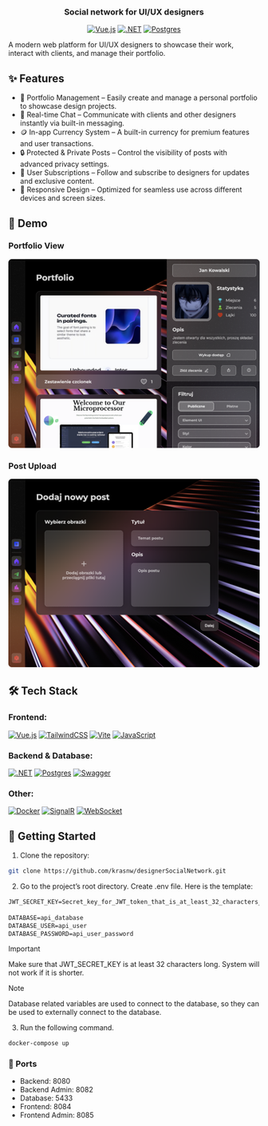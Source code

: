 <div align="center">
<h3>Social network for UI/UX designers</h3>
<p>

[![Vue.js](https://img.shields.io/badge/Vue.js-4FC08D?logo=vuedotjs&logoColor=fff)](#) [![.NET](https://img.shields.io/badge/Asp.NET%20Core-512BD4?logo=dotnet&logoColor=fff)](#) [![Postgres](https://img.shields.io/badge/Postgres-%23316192.svg?logo=postgresql&logoColor=white)](#)

</p>
</div>
A modern web platform for UI/UX designers to showcase their work, interact with clients, and manage their portfolio.

## ✨ Features

- 📸 Portfolio Management – Easily create and manage a personal portfolio to showcase design projects.
- 💬 Real-time Chat – Communicate with clients and other designers instantly via built-in messaging.
- 🪙 In-app Currency System – A built-in currency for premium features and user transactions.
- 🔒 Protected & Private Posts – Control the visibility of posts with advanced privacy settings.
- 👥 User Subscriptions – Follow and subscribe to designers for updates and exclusive content.
- 📱 Responsive Design – Optimized for seamless use across different devices and screen sizes.

## 🎥 Demo

### Portfolio View
<img 
  src="picturesForReadMe/portfolio-demo.png" 
  alt="Portfolio Demo" 
  width="600"
/>

### Post Upload
<img 
  src="picturesForReadMe/upload-demo.png" 
  alt="Portfolio Demo" 
  width="600"
/>


<!--
### Chat Interface

![Chat Demo](picturesForReadMe/chat-demo.gif)
-->

## 🛠️ Tech Stack

### Frontend:

[![Vue.js](https://img.shields.io/badge/Vue.js-4FC08D?logo=vuedotjs&logoColor=fff)](#) [![TailwindCSS](https://img.shields.io/badge/Tailwind%20CSS-%2338B2AC.svg?logo=tailwind-css&logoColor=white)](#) [![Vite](https://img.shields.io/badge/Vite-646CFF?logo=vite&logoColor=fff)](#) [![JavaScript](https://img.shields.io/badge/JavaScript-F9A03C?logo=javascript&logoColor=fff)](#)

### Backend & Database:

[![.NET](https://img.shields.io/badge/.NET%20Core-512BD4?logo=dotnet&logoColor=fff)](#) [![Postgres](https://img.shields.io/badge/Postgres-%23316192.svg?logo=postgresql&logoColor=white)](#) [![Swagger](https://img.shields.io/badge/Swagger-%2385EA2D.svg?logo=swagger&logoColor=black)](#)

### Other:

[![Docker](https://img.shields.io/badge/Docker-2496ED?logo=docker&logoColor=fff)](#) [![SignalR](https://img.shields.io/badge/SignalR-6006A9?logo=microsoft&logoColor=fff)](#) [![WebSocket](https://img.shields.io/badge/WebSocket-4A154B?logo=websocket&logoColor=fff)](#)

## 🚀 Getting Started

1. Clone the repository:

```bash
git clone https://github.com/krasnw/designerSocialNetwork.git
```

2. Go to the project’s root directory. Create .env file. Here is the template:

```env
JWT_SECRET_KEY=Secret_key_for_JWT_token_that_is_at_least_32_characters_long

DATABASE=api_database
DATABASE_USER=api_user
DATABASE_PASSWORD=api_user_password
```

> [!IMPORTANT]
> Make sure that JWT_SECRET_KEY is at least 32 characters long. System will not work if it is shorter.

> [!NOTE]
> Database related variables are used to connect to the database, so they can be used to externally connect to the database.

3. Run the following command.

```bash
docker-compose up
```

### 🔌 Ports

- Backend: 8080
- Backend Admin: 8082
- Database: 5433
- Frontend: 8084
- Frontend Admin: 8085
